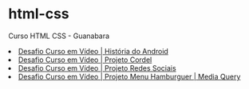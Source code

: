 # html-css
 Curso HTML CSS - Guanabara

<li><a href="https://renan-limas.github.io/html-css/modulo2/exercicios/desafios/d010/pacote-projeto-d010/" target="_blank">Desafio Curso em Vídeo | História do Android</a></li>

<li><a href="https://renan-limas.github.io/html-css/modulo3/exercicios/ex022/d12" target="_blank">Desafio Curso em Vídeo | Projeto Cordel</a></li>

<li><a href="https://renan-limas.github.io/html-css/modulo4/redesocial" target="_blank">Desafio Curso em Vídeo | Projeto Redes Sociais</a></li>

<li><a href="https://renan-limas.github.io/html-css/modulo4/exercicios/ex026/mq005" target="_blank">Desafio Curso em Vídeo | Projeto Menu Hamburguer | Media Query</a></li>
